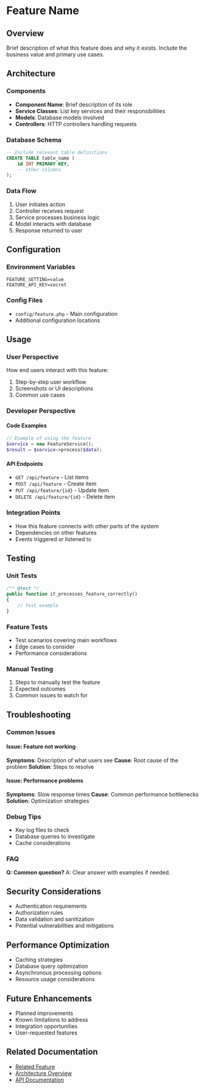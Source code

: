 # Feature Name

## Overview

Brief description of what this feature does and why it exists. Include the business value and primary use cases.

## Architecture

### Components
- **Component Name**: Brief description of its role
- **Service Classes**: List key services and their responsibilities
- **Models**: Database models involved
- **Controllers**: HTTP controllers handling requests

### Database Schema

```sql
-- Include relevant table definitions
CREATE TABLE table_name (
    id INT PRIMARY KEY,
    -- other columns
);
```

### Data Flow
1. User initiates action
2. Controller receives request
3. Service processes business logic
4. Model interacts with database
5. Response returned to user

## Configuration

### Environment Variables
```env
FEATURE_SETTING=value
FEATURE_API_KEY=secret
```

### Config Files
- `config/feature.php` - Main configuration
- Additional configuration locations

## Usage

### User Perspective
How end users interact with this feature:
1. Step-by-step user workflow
2. Screenshots or UI descriptions
3. Common use cases

### Developer Perspective

#### Code Examples
```php
// Example of using the feature
$service = new FeatureService();
$result = $service->process($data);
```

#### API Endpoints
- `GET /api/feature` - List items
- `POST /api/feature` - Create item
- `PUT /api/feature/{id}` - Update item
- `DELETE /api/feature/{id}` - Delete item

### Integration Points
- How this feature connects with other parts of the system
- Dependencies on other features
- Events triggered or listened to

## Testing

### Unit Tests
```php
/** @test */
public function it_processes_feature_correctly()
{
    // Test example
}
```

### Feature Tests
- Test scenarios covering main workflows
- Edge cases to consider
- Performance considerations

### Manual Testing
1. Steps to manually test the feature
2. Expected outcomes
3. Common issues to watch for

## Troubleshooting

### Common Issues

#### Issue: Feature not working
**Symptoms**: Description of what users see
**Cause**: Root cause of the problem
**Solution**: Steps to resolve

#### Issue: Performance problems
**Symptoms**: Slow response times
**Cause**: Common performance bottlenecks
**Solution**: Optimization strategies

### Debug Tips
- Key log files to check
- Database queries to investigate
- Cache considerations

### FAQ
**Q: Common question?**
A: Clear answer with examples if needed.

## Security Considerations
- Authentication requirements
- Authorization rules
- Data validation and sanitization
- Potential vulnerabilities and mitigations

## Performance Optimization
- Caching strategies
- Database query optimization
- Asynchronous processing options
- Resource usage considerations

## Future Enhancements
- Planned improvements
- Known limitations to address
- Integration opportunities
- User-requested features

## Related Documentation
- [Related Feature](../features/related-feature.md)
- [Architecture Overview](../architecture/overview.md)
- [API Documentation](../api/endpoints.md)